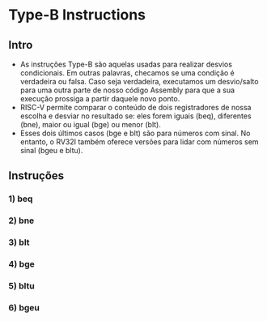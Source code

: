 # Type-B Instructions

## Intro
* As instruções Type-B são aquelas usadas para realizar desvios condicionais. Em outras palavras, checamos se uma condição é verdadeira ou falsa. Caso seja verdadeira, executamos um desvio/salto para uma outra parte de nosso código Assembly para que a sua execução prossiga a partir daquele novo ponto.
* RISC-V permite comparar o conteúdo de dois registradores de nossa escolha e desviar no resultado se: eles forem iguais (beq), diferentes (bne), maior ou igual (bge) ou menor (blt).
* Esses dois últimos casos (bge e blt) são para números com sinal. No entanto, o RV32I também oferece versões para lidar com números sem sinal (bgeu e bltu).

## Instruções
### 1) beq

### 2) bne

### 3) blt

### 4) bge

### 5) bltu

### 6) bgeu
